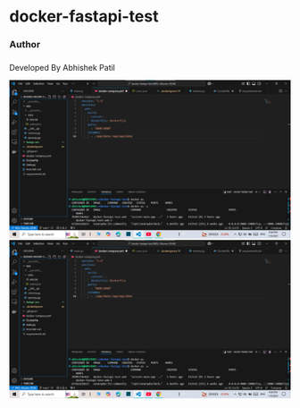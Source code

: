 # docker-fastapi-test
<h3>Author<h3></h3>
Developed By Abhishek Patil

![Docker-compose.yml file](docker-compose.png)
![Example Image](Image/docker-compose.png)
